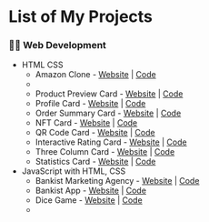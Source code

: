 # List of My Projects

### 👨‍💻 Web Development
- HTML CSS
    - Amazon Clone - [Website](https://prabhu30.github.io/amazon-ui-clone) | [Code](https://github.com/prabhu30/amazon-ui-clone)
    - 
    - Product Preview Card - [Website](https://prabhu30.github.io/product-preview-card/) | [Code](https://github.com/prabhu30/product-preview-card)
    - Profile Card - [Website](https://prabhu30.github.io/profile-card-component/) | [Code](https://github.com/prabhu30/profile-card-component)
    - Order Summary Card - [Website](https://prabhu30.github.io/order-summary-card/) | [Code](https://github.com/prabhu30/order-summary-card)
    - NFT Card - [Website](https://prabhu30.github.io/nft-preview-card-component/) | [Code](https://github.com/prabhu30/nft-preview-card-component)
    - QR Code Card - [Website](https://prabhu30.github.io/qr-code-component/) | [Code](https://github.com/prabhu30/qr-code-component)
    - Interactive Rating Card - [Website](https://prabhu30.github.io/js-interactive-rating-component/) | [Code](https://github.com/prabhu30/js-interactive-rating-component)
    - Three Column Card - [Website](https://prabhu30.github.io/three-column-card-design/) | [Code](https://github.com/prabhu30/three-column-card-design)
    - Statistics Card - [Website](https://prabhu30.github.io/stats-preview-card-component/) | [Code](https://github.com/prabhu30/stats-preview-card-component)
- JavaScript with HTML, CSS
    - Bankist Marketing Agency - [Website](https://prabhu30.github.io/bankist-marketing-agency/) | [Code](https://github.com/prabhu30/bankist-marketing-agency)
    - Bankist App - [Website](https://prabhu30.github.io/bankist-app/) | [Code](https://github.com/prabhu30/bankist-app)
    - Dice Game - [Website](https://prabhu30.github.io/dice-game-js/) | [Code](https://github.com/prabhu30/dice-game-js)
    - 
